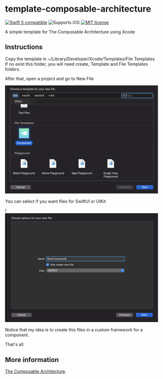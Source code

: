 # template-composable-architecture

<a href="https://developer.apple.com/swift"><img src="https://img.shields.io/badge/swift5-compatible-orange.svg?longCache=true&style=flat-square" alt="Swift 5 compatible"/></a>
<img src="https://img.shields.io/badge/platforms-iOS-lightgray.svg?longCache=true&style=flat-square" alt="Supports iOS"/>
<a href="https://en.wikipedia.org/wiki/MIT_License"><img src="https://img.shields.io/badge/license-MIT-lightgray.svg?longCache=true&style=flat-square" alt="MIT license"/></a>

A simple template for The Composable Architecture using Xcode

## Instructions

Copy the template in ~/Library/Developer/Xcode/Templates/File Templates
If no exist this folder, you will need create, Template and File Templates folders.

After that, open a project and go to New File

![alt text](template-1.png)

You can select if you want files for SwiftUI or UIKit

!![alt text](template-2.png)

Notice that my idea is to create this files in a custom framework for a component.

That's all. 

## More information

[The Composable Architecture](https://github.com/pointfreeco/swift-composable-architecture).